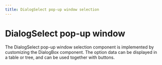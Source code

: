 ```yaml
---
title: DialogSelect pop-up window selection
---
```


# DialogSelect pop-up window

<div>
The DialogSelect pop-up window selection component is implemented by customizing the DialogBox component. The option data can be displayed in a table or tree, and can be used together with buttons.
</div>